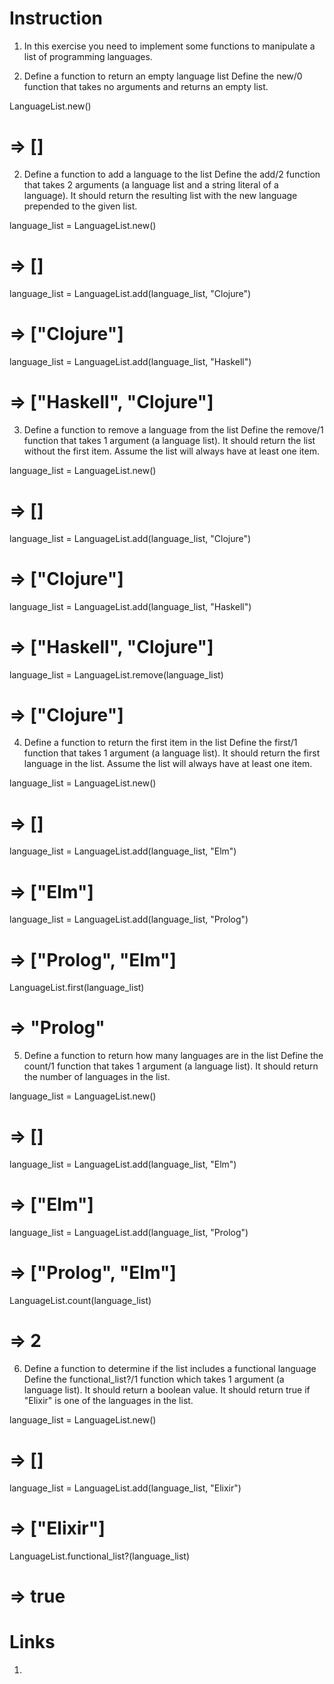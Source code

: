 # Instruction
1. In this exercise you need to implement some functions to manipulate a list of programming languages.

1. Define a function to return an empty language list
Define the new/0 function that takes no arguments and returns an empty list.

LanguageList.new()
# => []
2. Define a function to add a language to the list
Define the add/2 function that takes 2 arguments (a language list and a string literal of a language). It should return the resulting list with the new language prepended to the given list.

language_list = LanguageList.new()
# => []
language_list = LanguageList.add(language_list, "Clojure")
# => ["Clojure"]
language_list = LanguageList.add(language_list, "Haskell")
# => ["Haskell", "Clojure"]
3. Define a function to remove a language from the list
Define the remove/1 function that takes 1 argument (a language list). It should return the list without the first item. Assume the list will always have at least one item.

language_list = LanguageList.new()
# => []
language_list = LanguageList.add(language_list, "Clojure")
# => ["Clojure"]
language_list = LanguageList.add(language_list, "Haskell")
# => ["Haskell", "Clojure"]
language_list = LanguageList.remove(language_list)
# => ["Clojure"]
4. Define a function to return the first item in the list
Define the first/1 function that takes 1 argument (a language list). It should return the first language in the list. Assume the list will always have at least one item.

language_list = LanguageList.new()
# => []
language_list = LanguageList.add(language_list, "Elm")
# => ["Elm"]
language_list = LanguageList.add(language_list, "Prolog")
# => ["Prolog", "Elm"]
LanguageList.first(language_list)
# => "Prolog"
5. Define a function to return how many languages are in the list
Define the count/1 function that takes 1 argument (a language list). It should return the number of languages in the list.

language_list = LanguageList.new()
# => []
language_list = LanguageList.add(language_list, "Elm")
# => ["Elm"]
language_list = LanguageList.add(language_list, "Prolog")
# => ["Prolog", "Elm"]
LanguageList.count(language_list)
# => 2
6. Define a function to determine if the list includes a functional language
Define the functional_list?/1 function which takes 1 argument (a language list). It should return a boolean value. It should return true if "Elixir" is one of the languages in the list.

language_list = LanguageList.new()
# => []
language_list = LanguageList.add(language_list, "Elixir")
# => ["Elixir"]
LanguageList.functional_list?(language_list)
# => true

# Links
1. 